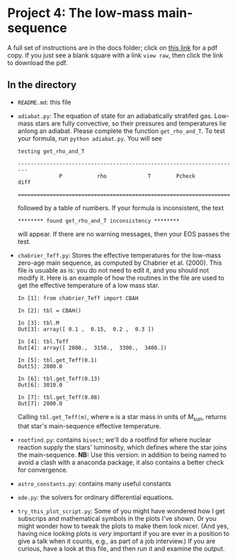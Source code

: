 Project 4: The low-mass main-sequence
=====================================

A full set of instructions are in the docs folder; click on [this link](./docs/instructions.pdf) for a pdf copy. If you just see a blank square with a link `view raw`, then click the link to download the pdf.

In the directory
----------------

*   `README.md`:  this file

*   `adiabat.py`: The equation of state for an adiabatically stratifed gas.  Low-mass stars are fully convective, so their pressures and temperatures lie anlong an adiabat.  Please complete the function `get_rho_and_T`.  To test your formula, run `python adiabat.py`. You will see

        testing get_rho_and_T

        ----------------------------------------------------------------------
                     P           rho             T        Pcheck          diff

        ======================================================================
        
    followed by a table of numbers.  If your formula is inconsistent, the text
    
        ******** found get_rho_and_T inconsistency ********
        
    will appear.  If there are no warning messages, then your EOS passes the test.

*   `chabrier_Teff.py`: Stores the effective temperatures for the low-mass zero-age main sequence, as computed by Chabrier et al. (2000).  This file is usuable as is: you do not need to edit it, and you should not modify it. Here is an example of how the routines in the file are used to get the effective temperature of a low mass star.

        In [1]: from chabrier_Teff import CBAH

        In [2]: tbl = CBAH()

        In [3]: tbl.M
        Out[3]: array([ 0.1 ,  0.15,  0.2 ,  0.3 ])

        In [4]: tbl.Teff
        Out[4]: array([ 2800.,  3150.,  3300.,  3400.])

        In [5]: tbl.get_Teff(0.1)
        Out[5]: 2800.0

        In [6]: tbl.get_Teff(0.13)
        Out[6]: 3010.0
        
        In [7]: tbl.get_Teff(0.08)
        Out[7]: 2800.0

    Calling `tbl.get_Teff(m)`, where `m` is a star mass in units of _M_<sub>sun</sub>, returns that star's main-sequence effective temperature.
        
*   `rootfind.py`: contains `bisect`; we'll do a rootfind for where nuclear reaction supply the stars' luminosity, which defines where the star joins the main-sequence. **NB:** Use this version: in addition to being named to avoid a clash with a anaconda package, it also contains a better check for convergence.

*   `astro_constants.py`: contains many useful constants

*   `ode.py`: the solvers for ordinary differential equations.

*   `try_this_plot_script.py`: Some of you might have wondered how I get subscrips and mathematical symbols in the plots I've shown.  Or you might wonder how to tweak the plots to make them look nicer. (And yes, having nice looking plots is _very_ important if you are ever in a position to give a talk when it counts, e.g., as part of a job interview.) If you are curious, have a look at this file, and then run it and examine the output.

